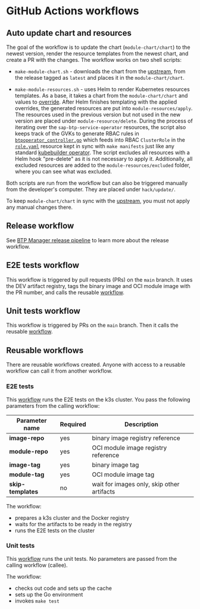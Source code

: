 # GitHub Actions workflows

## Auto update chart and resources

The goal of the workflow is to update the chart (`module-chart/chart`) to the newest version, render the resource templates from the newest chart, and create a PR with the changes. The workflow works on two shell scripts:

- `make-module-chart.sh` - downloads the chart from the [upstream](https://github.com/SAP/sap-btp-service-operator), from the release tagged as `latest` and places it in the `module-chart/chart`. 
	
- `make-module-resources.sh` - uses Helm to render Kubernetes resources templates. As a base, it takes a chart from the `module-chart/chart` and values to [override](/module-chart/overrides.yaml). After Helm finishes templating with the applied overrides, the generated resources are put into `module-resources/apply`. The resources used in the previous version but not used in the new version are placed under `module-resource/delete`.
During the process of iterating over the `sap-btp-service-operator` resources, the script also keeps track of the GVKs to generate RBAC rules in [`btpoperator_controller.go`](https://github.com/kyma-project/btp-manager/blob/5a8420347c6a526f158fde7c41c3842eb54e2fda/controllers/btpoperator_controller.go#L135-L146) which feeds into RBAC `ClusterRole` in the [`role.yaml`](https://github.com/kyma-project/btp-manager/blob/5a8420347c6a526f158fde7c41c3842eb54e2fda/config/rbac/role.yaml#L1) resource
kept in sync with `make manifests` just like any standard [kubebuilder operator](https://book-v2.book.kubebuilder.io/reference/markers/rbac.html). The script excludes all resources with a Helm hook "pre-delete" as it is not necessary to apply it. Additionally, all excluded resources are added to the `module-resources/excluded` folder, where you can see what was excluded.
 
Both scripts are run from the workflow but can also be triggered manually from the developer's computer. They are placed under `hack/update/`.

To keep `module-chart/chart` in sync with the [upstream](https://github.com/SAP/sap-btp-service-operator), you must not apply any manual changes there.

## Release workflow

See [BTP Manager release pipeline](03-10-release.md) to learn more about the release workflow.

## E2E tests workflow 

This workflow is triggered by pull requests (PRs) on the `main` branch. It uses the DEV artifact registry, tags the binary image and OCI module image with the PR number, and calls the reusable [workflow](/.github/workflows/run-e2e-tests-reusable.yaml). 

## Unit tests workflow

This workflow is triggered by PRs on the `main` branch. Then it calls the reusable [workflow](/.github/workflows/run-unit-tests-reusable.yaml).

## Reusable workflows

There are reusable workflows created. Anyone with access to a reusable workflow can call it from another workflow.

### E2E tests

This [workflow](/.github/workflows/run-e2e-tests-reusable.yaml) runs the E2E tests on the k3s cluster. 
You pass the following parameters from the calling workflow:

| Parameter name  | Required | Description |
| ------------- | ------------- | ------------- |
| **image-repo**  | yes  | binary image registry reference |
| **module-repo**  | yes  |  OCI module image registry reference |
| **image-tag**  | yes  |  binary image tag |
| **module-tag**  | yes  |  OCI module image tag |
| **skip-templates**  | no  |  wait for images only, skip other artifacts |

The workflow:
- prepares a k3s cluster and the Docker registry
- waits for the artifacts to be ready in the registry
- runs the E2E tests on the cluster


### Unit tests

This [workflow](/.github/workflows/run-unit-tests-reusable.yaml) runs the unit tests.
No parameters are passed from the calling workflow (callee).

The workflow:
- checks out code and sets up the cache
- sets up the Go environment
- invokes `make test`
